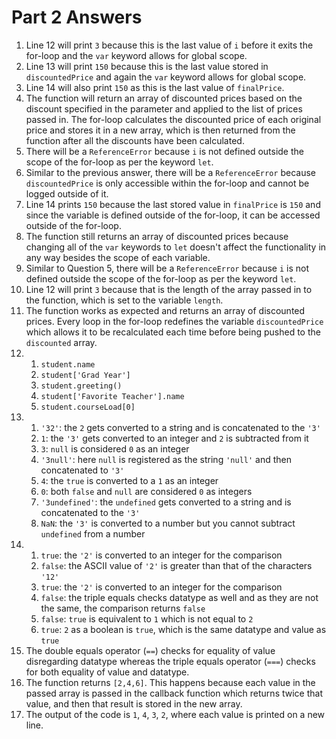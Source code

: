 # Part 2 Answers

1. Line 12 will print `3` because this is the last value of `i` before it exits the for-loop and the `var` keyword allows for global scope.
2. Line 13 will print `150` because this is the last value stored in `discountedPrice` and again the `var` keyword allows for global scope.
3. Line 14 will also print `150` as this is the last value of `finalPrice`.
4. The function will return an array of discounted prices based on the discount specified in the parameter and applied to the list of prices passed in. The for-loop calculates the discounted price of each original price and stores it in a new array, which is then returned from the function after all the discounts have been calculated.
5. There will be a `ReferenceError` because `i` is not defined outside the scope of the for-loop as per the keyword `let`.
6. Similar to the previous answer, there will be a `ReferenceError` because `discountedPrice` is only accessible within the for-loop and cannot be logged outside of it.
7. Line 14 prints `150` because the last stored value in `finalPrice` is `150` and since the variable is defined outside of the for-loop, it can be accessed outside of the for-loop.
8. The function still returns an array of discounted prices because changing all of the `var` keywords to `let` doesn't affect the functionality in any way besides the scope of each variable.
9. Similar to Question 5, there will be a `ReferenceError` because `i` is not defined outside the scope of the for-loop as per the keyword `let`.
10. Line 12 will print `3` because that is the length of the array passed in to the function, which is set to the variable `length`.
11. The function works as expected and returns an array of discounted prices. Every loop in the for-loop redefines the variable `discountedPrice` which allows it to be recalculated each time before being pushed to the `discounted` array.
12. 
    1.  `student.name`
    2.  `student['Grad Year']`
    3.  `student.greeting()`
    4.  `student['Favorite Teacher'].name`
    5.  `student.courseLoad[0]`
13. 
    1. `'32'`: the `2` gets converted to a string and is concatenated to the `'3'`
    2. `1`: the `'3'` gets converted to an integer and `2` is subtracted from it
    3. `3`: `null` is considered `0` as an integer
    4. `'3null'`: here `null` is registered as the string `'null'` and then concatenated to `'3'`
    5. `4`: the `true` is converted to a `1` as an integer
    6. `0`: both `false` and `null` are considered `0` as integers
    7. `'3undefined'`: the `undefined` gets converted to a string and is concatenated to the `'3'`
    8. `NaN`: the `'3'` is converted to a number but you cannot subtract `undefined` from a number
14. 
    1.  `true`: the `'2'` is converted to an integer for the comparison
    2.  `false`: the ASCII value of `'2'` is greater than that of the characters `'12'`
    3.  `true`: the `'2'` is converted to an integer for the comparison
    4.  `false`: the triple equals checks datatype as well and as they are not the same, the comparison returns `false`
    5.  `false`: `true` is equivalent to `1` which is not equal to `2`
    6.  `true`: `2` as a boolean is `true`, which is the same datatype and value as `true`
15. The double equals operator (`==`) checks for equality of value disregarding datatype whereas the triple equals operator (`===`) checks for both equality of value and datatype. 
17. The function returns `[2,4,6]`. This happens because each value in the passed array is passed in the callback function which returns twice that value, and then that result is stored in the new array.
19. The output of the code is `1`, `4`, `3`, `2`, where each value is printed on a new line.
